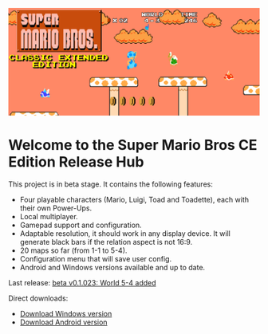 ![alt text](ReadmeImage.png)

# Welcome to the Super Mario Bros CE Edition Release Hub

This project is in beta stage. It contains the following features:

- Four playable characters (Mario, Luigi, Toad and Toadette), each with their own Power-Ups.
- Local multiplayer.
- Gamepad support and configuration.
- Adaptable resolution, it should work in any display device. It will generate black bars if the relation aspect is not 16:9.
- 20 maps so far (from 1-1 to 5-4).
- Configuration menu that will save user config.
- Android and Windows versions available and up to date.

Last release: [beta v0.1.023: World 5-4 added](https://github.com/DlukKnight/Super-Mario-Bros-CE-Edition---Public-Releases/releases/tag/v0.1.023-beta)

Direct downloads:
- [Download Windows version](https://github.com/DlukKnight/Super-Mario-Bros-CE-Edition---Public-Releases/releases/download/v0.1.023-beta/Super.Mario.Bros.CE.Edition.Beta.-.Windows.zip)
- [Download Android version](https://github.com/DlukKnight/Super-Mario-Bros-CE-Edition---Public-Releases/releases/download/v0.1.023-beta/Super_Mario_Bros_CE_Edition.Main.apk)
